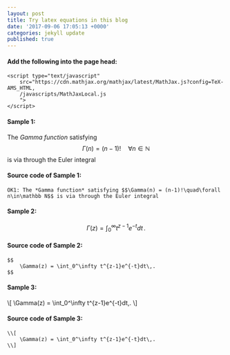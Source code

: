 ```yaml
---
layout: post
title: Try latex equations in this blog
date: '2017-09-06 17:05:13 +0000'
categories: jekyll update
published: true
--- 
```


<script type="text/javascript"
	src="https://cdn.mathjax.org/mathjax/latest/MathJax.js?config=TeX-AMS_HTML,
	/javascripts/MathJaxLocal.js
">
</script>

#### Add the following into the page head:

	<script type="text/javascript"
		src="https://cdn.mathjax.org/mathjax/latest/MathJax.js?config=TeX-AMS_HTML,
		/javascripts/MathJaxLocal.js
		">
	</script>

#### Sample 1:

The *Gamma function* satisfying $$\Gamma(n) = (n-1)!\quad\forall
n\in\mathbb N$$ is via through the Euler integral

#### Source code of Sample 1:

	OK1: The *Gamma function* satisfying $$\Gamma(n) = (n-1)!\quad\forall
	n\in\mathbb N$$ is via through the Euler integral


#### Sample 2:
$$
\Gamma(z) = \int_0^\infty t^{z-1}e^{-t}dt\,.
$$

#### Source code of Sample 2:

	$$
		\Gamma(z) = \int_0^\infty t^{z-1}e^{-t}dt\,.
	$$

#### Sample 3:
\\[
\Gamma(z) = \int_0^\infty t^{z-1}e^{-t}dt\,.
\\]

#### Source code of Sample 3:

	\\[
		\Gamma(z) = \int_0^\infty t^{z-1}e^{-t}dt\,.
	\\]

